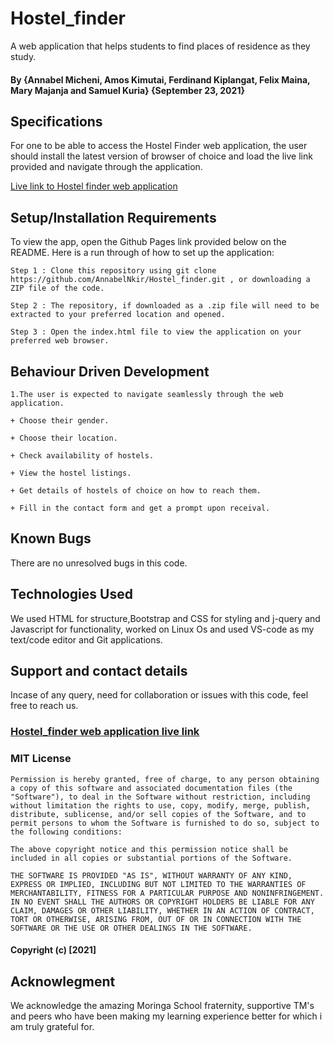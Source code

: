 # Hostel_finder
A web application that helps students to find places of residence as they study. 

#### By **{Annabel Micheni, Amos Kimutai, Ferdinand Kiplangat, Felix Maina, Mary Majanja and Samuel Kuria}** **{September 23, 2021}**
## Specifications

For one to be able to access the Hostel Finder web application, the user should install the latest version of browser of choice and load the live link provided and navigate through the application. 

<a href="https://annabelnkir.github.io/Hostel_finder/">Live link to Hostel finder web application</a>


## Setup/Installation Requirements

To view the app, open the Github Pages link provided below on the README. Here is a run through of how to set up the application:
```
Step 1 : Clone this repository using git clone https://github.com/AnnabelNkir/Hostel_finder.git , or downloading a ZIP file of the code.

Step 2 : The repository, if downloaded as a .zip file will need to be extracted to your preferred location and opened.

Step 3 : Open the index.html file to view the application on your preferred web browser.
```



## Behaviour Driven Development
```
1.The user is expected to navigate seamlessly through the web application.

+ Choose their gender.

+ Choose their location.

+ Check availability of hostels.

+ View the hostel listings.

+ Get details of hostels of choice on how to reach them.

+ Fill in the contact form and get a prompt upon receival.

```

## Known Bugs
There are no unresolved bugs in this code.

## Technologies Used
We used HTML for structure,Bootstrap and CSS for styling and j-query and Javascript for functionality, worked on Linux Os and used VS-code as my text/code editor and Git applications.

## Support and contact details
Incase of any query, need for collaboration or issues with this code, feel free to reach us.

### <a href="https://annabelnkir.github.io/Hostel_finder/">Hostel_finder web application live link</a>

### MIT License
```
Permission is hereby granted, free of charge, to any person obtaining a copy of this software and associated documentation files (the "Software"), to deal in the Software without restriction, including without limitation the rights to use, copy, modify, merge, publish, distribute, sublicense, and/or sell copies of the Software, and to permit persons to whom the Software is furnished to do so, subject to the following conditions:

The above copyright notice and this permission notice shall be included in all copies or substantial portions of the Software.

THE SOFTWARE IS PROVIDED "AS IS", WITHOUT WARRANTY OF ANY KIND, EXPRESS OR IMPLIED, INCLUDING BUT NOT LIMITED TO THE WARRANTIES OF MERCHANTABILITY, FITNESS FOR A PARTICULAR PURPOSE AND NONINFRINGEMENT. IN NO EVENT SHALL THE AUTHORS OR COPYRIGHT HOLDERS BE LIABLE FOR ANY CLAIM, DAMAGES OR OTHER LIABILITY, WHETHER IN AN ACTION OF CONTRACT, TORT OR OTHERWISE, ARISING FROM, OUT OF OR IN CONNECTION WITH THE SOFTWARE OR THE USE OR OTHER DEALINGS IN THE SOFTWARE.
```
#### Copyright (c) [2021]  ####

## Acknowlegment
We acknowledge the amazing Moringa School fraternity, supportive TM's and peers who have been making my learning experience better for which i am truly grateful for.
